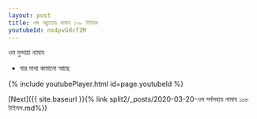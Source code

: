 ```yaml
---
layout: post
title: ওম অচ্যুতায় নামায ১০৮ টাইমস
youtubeId: nx4pvGdcfZM
---
```

 
 
 ওম মুন্দায়া নামায  
 
 -  যার মাথা কামানো আছে 
 
  
 
  
 
 
 
 
 
 


{% include youtubePlayer.html id=page.youtubeId %}
 
[Next]({{ site.baseurl }}{% link  split2/_posts/2020-03-20-ওম সর্বসহায় নামায ১০৮ টাইমস.md%})
 
